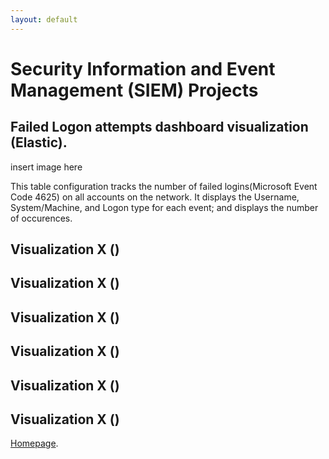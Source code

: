 ```yaml
---
layout: default
---
```


# Security Information and Event Management (SIEM) Projects



## Failed Logon attempts dashboard visualization (Elastic).

insert image here

This table configuration tracks the number of failed logins(Microsoft Event Code 4625) on all accounts on the network.
It displays the Username, System/Machine, and Logon type for each event; and displays the number of occurences.

## Visualization X ()

## Visualization X ()

## Visualization X ()

## Visualization X ()

## Visualization X ()

## Visualization X ()


[Homepage](index.md).
